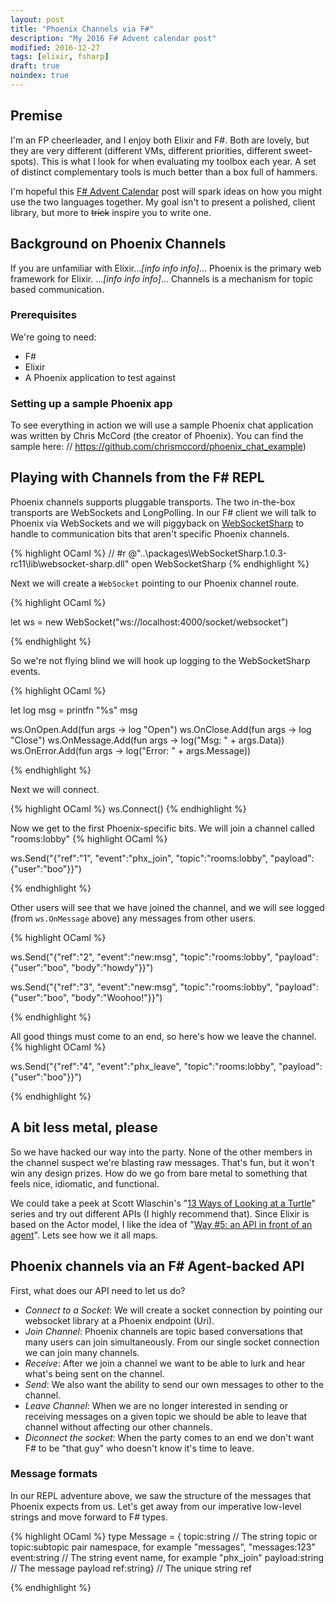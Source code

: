 ```yaml
---
layout: post
title: "Phoenix Channels via F#"
description: "My 2016 F# Advent calendar post"
modified: 2016-12-27
tags: [elixir, fsharp]
draft: true
noindex: true
---
```

## Premise

I'm an FP cheerleader, and I enjoy both Elixir and F#. Both are lovely, but they are very different (different VMs, different priorities, different sweet-spots). This is what I look for when evaluating my toolbox each year. A set of distinct complementary tools is much better than a box full of hammers.

I'm hopeful this [F# Advent Calendar](https://sergeytihon.wordpress.com/2016/10/23/f-advent-calendar-in-english-2016/) post will spark ideas on how you might use the two languages together. My goal isn't to present a polished, client library, but more to ~~trick~~ inspire you to write one.

## Background on Phoenix Channels
If you are unfamiliar with Elixir..._[info info info]_... Phoenix is the primary web framework for Elixir. ..._[info info info]_... Channels is a mechanism for topic based communication.

### Prerequisites
We're going to need:

* F#
* Elixir
* A Phoenix application to test against

### Setting up a sample Phoenix app
To see everything in action we will use a sample Phoenix chat application was written by Chris McCord (the creator of Phoenix). You can find the sample here:
// https://github.com/chrismccord/phoenix_chat_example)


## Playing with Channels from the F# REPL

Phoenix channels supports pluggable transports. The two in-the-box transports are WebSockets and LongPolling. In our F# client we will talk to Phoenix via WebSockets and we will piggyback on [WebSocketSharp](https://www.nuget.org/packages/WebSocketSharp) to handle to communication bits that aren't specific Phoenix channels.

{% highlight OCaml %}
// #r @"..\packages\WebSocketSharp.1.0.3-rc11\lib\websocket-sharp.dll"
open WebSocketSharp
{% endhighlight %}

Next we will create a `WebSocket` pointing to our Phoenix channel route.

{% highlight OCaml %}

let ws = new WebSocket("ws://localhost:4000/socket/websocket")

{% endhighlight %}

So we're not flying blind we will hook up logging to the WebSocketSharp events.

{% highlight OCaml %}

let log msg = printfn "%s" msg

ws.OnOpen.Add(fun args -> log "Open")
ws.OnClose.Add(fun args -> log "Close")
ws.OnMessage.Add(fun args -> log("Msg: " + args.Data))
ws.OnError.Add(fun args -> log("Error: " + args.Message))

{% endhighlight %}

Next we will connect.

{% highlight OCaml %}
ws.Connect()
{% endhighlight %}

Now we get to the first Phoenix-specific bits. We will join a channel called "rooms:lobby"
{% highlight OCaml %}

ws.Send("{\"ref\":\"1\", \"event\":\"phx_join\", \"topic\":\"rooms:lobby\",
\"payload\":{\"user\":\"boo\"}}")

{% endhighlight %}

Other users will see that we have joined the channel, and we will see logged (from `ws.OnMessage` above) any messages from other users.

{% highlight OCaml %}

ws.Send("{\"ref\":\"2\", \"event\":\"new:msg\", \"topic\":\"rooms:lobby\",
\"payload\":{\"user\":\"boo\", \"body\":\"howdy\"}}")

ws.Send("{\"ref\":\"3\", \"event\":\"new:msg\", \"topic\":\"rooms:lobby\",
 \"payload\":{\"user\":\"boo\", \"body\":\"Woohoo!\"}}")

{% endhighlight %}

All good things must come to an end, so here's how we leave the channel.
{% highlight OCaml %}

ws.Send("{\"ref\":\"4\", \"event\":\"phx_leave\", \"topic\":\"rooms:lobby\",
\"payload\":{\"user\":\"boo\"}}")

{% endhighlight %}

## A bit less metal, please

So we have hacked our way into the party. None of the other members in the channel suspect we're blasting raw messages. That's fun, but it won't win any design prizes. How do we go from bare metal to something that feels nice, idiomatic, and functional.

We could take a peek at Scott Wlaschin's "[13 Ways of Looking at a Turtle](http://fsharpforfunandprofit.com/posts/13-ways-of-looking-at-a-turtle/)" series and try out different APIs (I highly recommend that). Since Elixir is based on the Actor model, I like the idea of "[Way #5: an API in front of an agent](https://fsharpforfunandprofit.com/posts/13-ways-of-looking-at-a-turtle/#way5)". Lets see how we it all maps.

## Phoenix channels via an F# Agent-backed API
First, what does our API need to let us do?

* _Connect to a Socket_: We will create a socket connection by pointing our websocket library at a Phoenix endpoint (Uri).
* _Join Channel_: Phoenix channels are topic based conversations that many users can join simultaneously. From our single socket connection we can join many channels.
* _Receive_: After we join a channel we want to be able to lurk and hear what's being sent on the channel.
* _Send_: We also want the ability to send our own messages to other to the channel.
* _Leave Channel_: When we are no longer interested in sending or receiving messages on a given topic we should be able to leave that channel without affecting our other channels.
* _Diconnect the socket_: When the party comes to an end we don't want F# to be "that guy" who doesn't know it's time to leave.

### Message formats
In our REPL adventure above, we saw the structure of the messages that Phoenix expects from us. Let's get away from our imperative low-level strings and move forward to F# types.

{% highlight OCaml %}
type Message = {
    topic:string    // The string topic or topic:subtopic pair namespace, for example "messages", "messages:123"
    event:string    // The string event name, for example "phx_join"
    payload:string  // The message payload
    ref:string}     // The unique string ref

{% endhighlight %}
